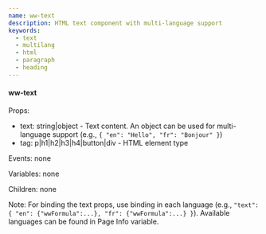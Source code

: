 ```yaml
---
name: ww-text
description: HTML text component with multi-language support
keywords:
  - text
  - multilang
  - html
  - paragraph
  - heading
---
```


#### ww-text
Props:
- text: string|object - Text content. An object can be used for multi-language support (e.g., `{ "en": "Hello", "fr": "Bonjour" }`)
- tag: p|h1|h2|h3|h4|button|div - HTML element type

Events: none

Variables: none

Children: none

Note: For binding the text props, use binding in each language (e.g., `"text": { "en": {"wwFormula":...}, "fr": {"wwFormula":...} }`). Available languages can be found in Page Info variable.
